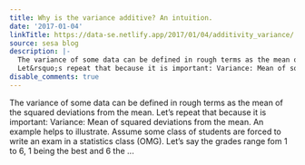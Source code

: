 ```yaml
---
title: Why is the variance additive? An intuition.
date: '2017-01-04'
linkTitle: https://data-se.netlify.app/2017/01/04/additivity_variance/
source: sesa blog
description: |-
  The variance of some data can be defined in rough terms as the mean of the squared deviations from the mean.
  Let&rsquo;s repeat that because it is important: Variance: Mean of squared deviations from the mean. An example helps to illustrate. Assume some class of students are forced to write an exam in a statistics class (OMG). Let&rsquo;s say the grades range fom 1 to 6, 1 being the best and 6 the ...
disable_comments: true
---
```

The variance of some data can be defined in rough terms as the mean of the squared deviations from the mean.
Let&rsquo;s repeat that because it is important: Variance: Mean of squared deviations from the mean. An example helps to illustrate. Assume some class of students are forced to write an exam in a statistics class (OMG). Let&rsquo;s say the grades range fom 1 to 6, 1 being the best and 6 the ...
